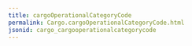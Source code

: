 ```yaml
---
title: cargoOperationalCategoryCode
permalink: Cargo.cargoOperationalCategoryCode.html
jsonid: cargo_cargooperationalcategorycode
---
```

